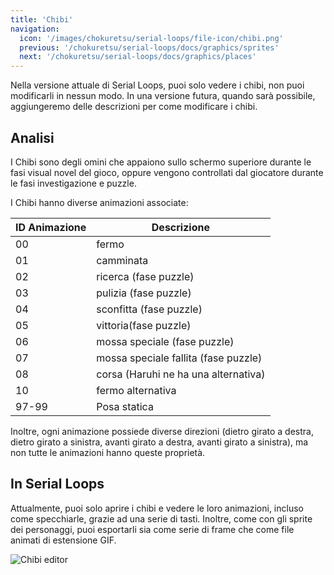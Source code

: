```yaml
---
title: 'Chibi'
navigation:
  icon: '/images/chokuretsu/serial-loops/file-icon/chibi.png'
  previous: '/chokuretsu/serial-loops/docs/graphics/sprites'
  next: '/chokuretsu/serial-loops/docs/graphics/places'
---
```


Nella versione attuale di Serial Loops, puoi solo vedere i chibi, non puoi modificarli in nessun modo.
In una versione futura, quando sarà possibile, aggiungeremo delle descrizioni per come modificare i chibi.

## Analisi
I Chibi sono degli omini che appaiono sullo schermo superiore durante le fasi visual novel del gioco, oppure vengono controllati dal giocatore
durante le fasi investigazione e puzzle.

I Chibi hanno diverse animazioni associate:

| ID Animazione | Descrizione |
|------------------|-------------|
| 00 | fermo |
| 01 | camminata |
| 02 | ricerca (fase puzzle) |
| 03 | pulizia (fase puzzle) |
| 04 | sconfitta (fase puzzle) |
| 05 | vittoria(fase puzzle) |
| 06 | mossa speciale (fase puzzle) |
| 07 | mossa speciale fallita (fase puzzle) |
| 08 | corsa (Haruhi ne ha una alternativa) |
| 10 | fermo alternativa |
| 97-99 | Posa statica |

Inoltre, ogni animazione possiede diverse direzioni (dietro girato a destra, dietro girato a sinistra, avanti girato a destra, avanti girato a sinistra), ma non tutte
le animazioni hanno queste proprietà.

## In Serial Loops
Attualmente, puoi solo aprire i chibi e vedere le loro animazioni, incluso come specchiarle, grazie ad una serie di tasti.
Inoltre, come con gli sprite dei personaggi, puoi esportarli sia come serie di frame che come file animati di estensione GIF.

![Chibi editor](/images/chokuretsu/serial-loops/chibi-editing.png)